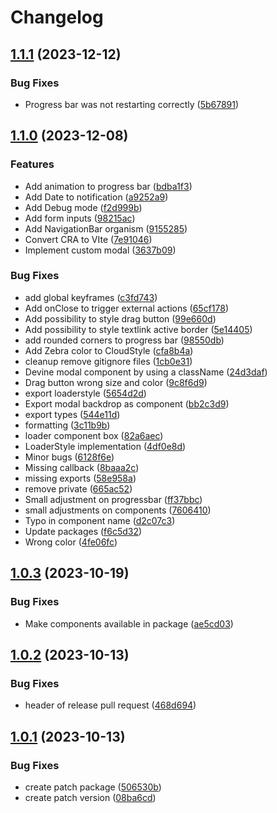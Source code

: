 # Changelog

## [1.1.1](https://github.com/gmtdi/frontend-shared-components/compare/v1.1.0...v1.1.1) (2023-12-12)


### Bug Fixes

* Progress bar was not restarting correctly ([5b67891](https://github.com/gmtdi/frontend-shared-components/commit/5b678912976f01ff6e2be4c43a369e2c1a0efdb0))

## [1.1.0](https://github.com/gmtdi/frontend-shared-components/compare/v1.0.3...v1.1.0) (2023-12-08)


### Features

* Add animation to progress bar ([bdba1f3](https://github.com/gmtdi/frontend-shared-components/commit/bdba1f39f5be630e4fece1097254d77656516a8c))
* Add Date to notification ([a9252a9](https://github.com/gmtdi/frontend-shared-components/commit/a9252a971dc967e59e1d6ce15929ecccab135934))
* Add Debug mode ([f2d999b](https://github.com/gmtdi/frontend-shared-components/commit/f2d999bdf90cbd2e532ed0ab16f96eab2c9ff795))
* Add form inputs ([98215ac](https://github.com/gmtdi/frontend-shared-components/commit/98215ac164fa62cd1e6bfba4bc44e143a3a50e5d))
* Add NavigationBar organism ([9155285](https://github.com/gmtdi/frontend-shared-components/commit/91552853cceb5863ebcc26e0711a93c4ef9fe07c))
* Convert CRA to VIte ([7e91046](https://github.com/gmtdi/frontend-shared-components/commit/7e910468df54cb44e8b7a0e59d13ba58cf74ec44))
* Implement custom modal ([3637b09](https://github.com/gmtdi/frontend-shared-components/commit/3637b09e4a1751e983935affa602d43777a2fe30))


### Bug Fixes

* add global keyframes ([c3fd743](https://github.com/gmtdi/frontend-shared-components/commit/c3fd74360091286171f1a1df5bdb3ec06c9a2430))
* Add onClose to trigger external actions ([65cf178](https://github.com/gmtdi/frontend-shared-components/commit/65cf17871e3914bdd170c83771a602ae1a75a631))
* Add possibility to style drag button ([99e660d](https://github.com/gmtdi/frontend-shared-components/commit/99e660df522be5b0388ec65aabef48b969f40911))
* Add possibility to style textlink active border ([5e14405](https://github.com/gmtdi/frontend-shared-components/commit/5e144056e9daf5833158c97776e1000b8c8ab28e))
* add rounded corners to progress bar ([98550db](https://github.com/gmtdi/frontend-shared-components/commit/98550db469cbf6a3db2efdc09d76ea087e075df0))
* Add Zebra color to CloudStyle ([cfa8b4a](https://github.com/gmtdi/frontend-shared-components/commit/cfa8b4acc373a5e9d049c438bb73d0ec4d509e8a))
* cleanup remove gitignore files ([1cb0e31](https://github.com/gmtdi/frontend-shared-components/commit/1cb0e3121c5f9de07642f3fec1de7781adfced0e))
* Devine modal component by using a className ([24d3daf](https://github.com/gmtdi/frontend-shared-components/commit/24d3dafa71389987aacec46656638b3ce57c77bf))
* Drag button wrong size and color ([9c8f6d9](https://github.com/gmtdi/frontend-shared-components/commit/9c8f6d9bd919e16ef30126bc67ef0f359c02b7e3))
* export loaderstyle ([5654d2d](https://github.com/gmtdi/frontend-shared-components/commit/5654d2df7ec268114c1d8321dd990877f73ad7e0))
* Export modal backdrop as component ([bb2c3d9](https://github.com/gmtdi/frontend-shared-components/commit/bb2c3d9331970f3bac888d9ed332335b7cb5db1c))
* export types ([544e11d](https://github.com/gmtdi/frontend-shared-components/commit/544e11de0b7d860c765f2c90913add0c17b24a4e))
* formatting ([3c11b9b](https://github.com/gmtdi/frontend-shared-components/commit/3c11b9bbe97684e187df4c42d1d74723bd6d606b))
* loader component box ([82a6aec](https://github.com/gmtdi/frontend-shared-components/commit/82a6aecaf5dc8e983ad9e65dac25902a2d81d38d))
* LoaderStyle implementation ([4df0e8d](https://github.com/gmtdi/frontend-shared-components/commit/4df0e8db3eb3624f1a1c1ee63738992781a521bb))
* Minor bugs ([6128f6e](https://github.com/gmtdi/frontend-shared-components/commit/6128f6e8556d317c3e3210fc8b4d7f7b20412572))
* Missing callback ([8baaa2c](https://github.com/gmtdi/frontend-shared-components/commit/8baaa2c084298310d87ce4763798d0b59c57ad78))
* missing exports ([58e958a](https://github.com/gmtdi/frontend-shared-components/commit/58e958a4643adb033604d99de3f08946d5dc9fd6))
* remove private ([665ac52](https://github.com/gmtdi/frontend-shared-components/commit/665ac524bda475c08a39bd1de8063b95955f7769))
* Small adjustment on progressbar ([ff37bbc](https://github.com/gmtdi/frontend-shared-components/commit/ff37bbcfb66afb594d934fdf4cf51d4f9cf68bdc))
* small adjustments on components ([7606410](https://github.com/gmtdi/frontend-shared-components/commit/760641078a565fd493678e48802031cda017e1d7))
* Typo in component name ([d2c07c3](https://github.com/gmtdi/frontend-shared-components/commit/d2c07c3423aafef738a50810c2f14c861808dda6))
* Update packages ([f6c5d32](https://github.com/gmtdi/frontend-shared-components/commit/f6c5d32d0e7a3598937683ec09d47e4f11467a06))
* Wrong color ([4fe06fc](https://github.com/gmtdi/frontend-shared-components/commit/4fe06fc8d8cf3ecfd41529464144f09d8f7e55e5))

## [1.0.3](https://github.com/gmtdi/frontend-shared-components/compare/v1.0.2...v1.0.3) (2023-10-19)


### Bug Fixes

* Make components available in package ([ae5cd03](https://github.com/gmtdi/frontend-shared-components/commit/ae5cd0310863b606cb5693ea4e4cc9c8ae69e714))

## [1.0.2](https://github.com/gmtdi/frontend-shared-components/compare/v1.0.1...v1.0.2) (2023-10-13)


### Bug Fixes

* header of release pull request ([468d694](https://github.com/gmtdi/frontend-shared-components/commit/468d69404361f59beb613df0417473b6c1df0a05))

## [1.0.1](https://github.com/gmtdi/frontend-shared-components/compare/v1.0.0...v1.0.1) (2023-10-13)


### Bug Fixes

* create patch package ([506530b](https://github.com/gmtdi/frontend-shared-components/commit/506530b77998ab45e0ff9a4231b7413519ab4e37))
* create patch version ([08ba6cd](https://github.com/gmtdi/frontend-shared-components/commit/08ba6cdc708d90ee58deb8e659f905ead11dfd29))
